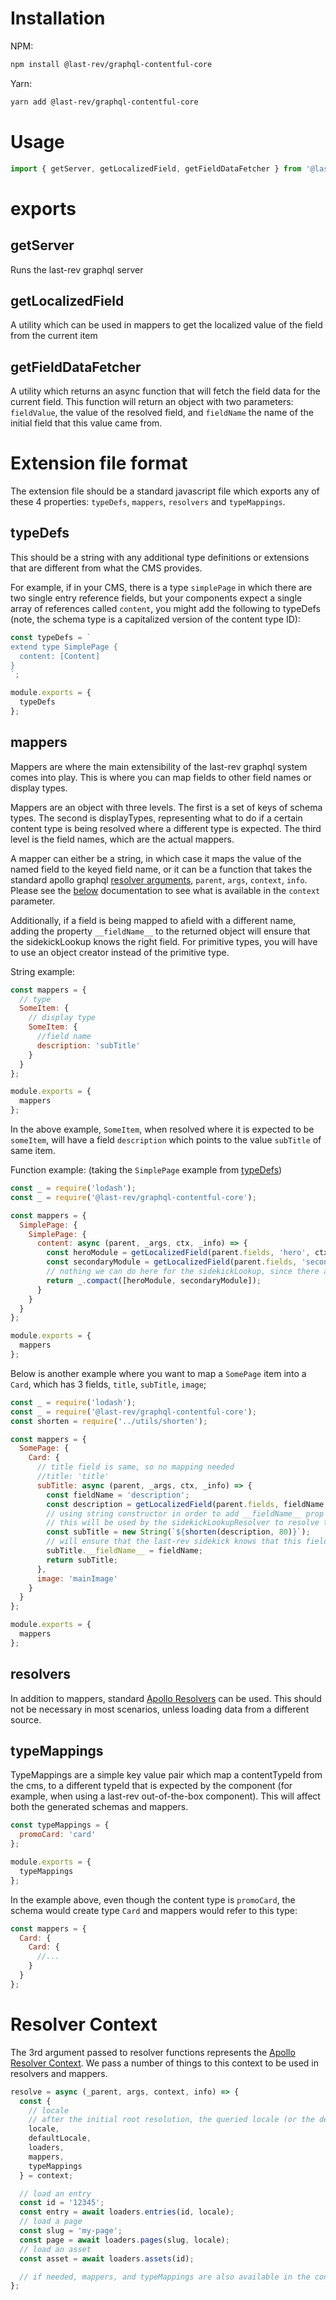 # Installation

NPM:

```bash
npm install @last-rev/graphql-contentful-core
```

Yarn:

```bash
yarn add @last-rev/graphql-contentful-core
```

# Usage

```javascript
import { getServer, getLocalizedField, getFieldDataFetcher } from '@last-rev/graphql-contentful-core';
```

# exports

## getServer

Runs the last-rev graphql server

## getLocalizedField

A utility which can be used in mappers to get the localized value of the field from the current item

## getFieldDataFetcher

A utility which returns an async function that will fetch the field data for the current field. This function will return an object with two parameters: `fieldValue`, the value of the resolved field, and `fieldName` the name of the initial field that this value came from.

# Extension file format

The extension file should be a standard javascript file which exports any of these 4 properties: `typeDefs`, `mappers`, `resolvers` and `typeMappings`.

## typeDefs

This should be a string with any additional type definitions or extensions that are different from what the CMS provides.

For example, if in your CMS, there is a type `simplePage` in which there are two single entry reference fields, but your components expect a single array of references called `content`, you might add the following to typeDefs (note, the schema type is a capitalized version of the content type ID):

```javascript
const typeDefs = `
extend type SimplePage {
  content: [Content]
}
`;

module.exports = {
  typeDefs
};
```

## mappers

Mappers are where the main extensibility of the last-rev graphql system comes into play. This is where you can map fields to other field names or display types.

Mappers are an object with three levels. The first is a set of keys of schema types. The second is displayTypes, representing what to do if a certain content type is being resolved where a different type is expected. The third level is the field names, which are the actual mappers.

A mapper can either be a string, in which case it maps the value of the named field to the keyed field name, or it can be a function that takes the standard apollo graphql [resolver arguments](https://www.apollographql.com/docs/apollo-server/data/resolvers/#resolver-arguments), `parent`, `args`, `context`, `info`. Please see the [below](#resolver-context) documentation to see what is available in the `context` parameter.

Additionally, if a field is being mapped to afield with a different name, adding the property `__fieldName__` to the returned object will ensure that the sidekickLookup knows the right field. For primitive types, you will have to use an object creator instead of the primitive type.

String example:

```javascript
const mappers = {
  // type
  SomeItem: {
    // display type
    SomeItem: {
      //field name
      description: 'subTitle'
    }
  }
};

module.exports = {
  mappers
};
```

In the above example, `SomeItem`, when resolved where it is expected to be `someItem`, will have a field `description` which points to the value `subTitle` of same item.

Function example: (taking the `SimplePage` example from [typeDefs](#typedefs))

```javascript
const _ = require('lodash');
const _ = require('@last-rev/graphql-contentful-core');

const mappers = {
  SimplePage: {
    SimplePage: {
      content: async (parent, _args, ctx, _info) => {
        const heroModule = getLocalizedField(parent.fields, 'hero', ctx);
        const secondaryModule = getLocalizedField(parent.fields, 'secondaryModule', ctx);
        // nothing we can do here for the sidekickLookup, since there are two fields to point back to.
        return _.compact([heroModule, secondaryModule]);
      }
    }
  }
};

module.exports = {
  mappers
};
```

Below is another example where you want to map a `SomePage` item into a `Card`, which has 3 fields, `title`, `subTitle`, `image`;

```javascript
const _ = require('lodash');
const _ = require('@last-rev/graphql-contentful-core');
const shorten = require('../utils/shorten');

const mappers = {
  SomePage: {
    Card: {
      // title field is same, so no mapping needed
      //title: 'title'
      subTitle: async (parent, _args, ctx, _info) => {
        const fieldName = 'description';
        const description = getLocalizedField(parent.fields, fieldName, ctx);
        // using string constructor in order to add __fieldName__ prop
        // this will be used by the sidekickLookupResolver to resolve the sidekickLookup for this field
        const subTitle = new String(`${shorten(description, 80)}`);
        // will ensure that the last-rev sidekick knows that this field is derived from the 'description' field
        subTitle.__fieldName__ = fieldName;
        return subTitle;
      },
      image: 'mainImage'
    }
  }
};

module.exports = {
  mappers
};
```

## resolvers

In addition to mappers, standard [Apollo Resolvers](https://www.apollographql.com/docs/apollo-server/data/resolvers/) can be used. This should not be necessary in most scenarios, unless loading data from a different source.

## typeMappings

TypeMappings are a simple key value pair which map a contentTypeId from the cms, to a different typeId that is expected by the component (for example, when using a last-rev out-of-the-box component). This will affect both the generated schemas and mappers.

```javascript
const typeMappings = {
  promoCard: 'card'
};

module.exports = {
  typeMappings
};
```

In the example above, even though the content type is `promoCard`, the schema would create type `Card` and mappers would refer to this type:

```javascript
const mappers = {
  Card: {
    Card: {
      //...
    }
  }
};
```

# Resolver Context

The 3rd argument passed to resolver functions represents the [Apollo Resolver Context](https://www.apollographql.com/docs/apollo-server/data/resolvers/#the-context-argument). We pass a number of things to this context to be used in resolvers and mappers.

```javascript
resolve = async (_parent, args, context, info) => {
  const {
    // locale
    // after the initial root resolution, the queried locale (or the default locale
    locale,
    defaultLocale,
    loaders,
    mappers,
    typeMappings
  } = context;

  // load an entry
  const id = '12345';
  const entry = await loaders.entries(id, locale);
  // load a page
  const slug = 'my-page';
  const page = await loaders.pages(slug, locale);
  // load an asset
  const asset = await loaders.assets(id);

  // if needed, mappers, and typeMappings are also available in the context
};
```
